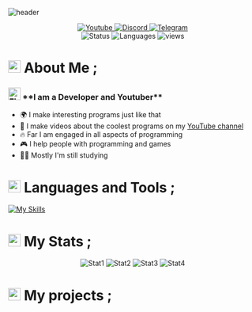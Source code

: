 ![header](https://capsule-render.vercel.app/api?type=Waving&color=0:FF0000,100:960000&height=300&section=header&text=Hi,%20i'm%20Fortcote&fontSize=50)
<div id="header" align="center">
  <div id="badges">
      <a href="https://www.youtube.com/c/Fortcote">
    <img src="https://img.shields.io/badge/YouTube-red?style=for-the-badge&logo=youtube&logoColor=white" alt="Youtube"/>
  </a>
  <a href="https://discord.gg/bjgpVAxgyE">
    <img src="https://img.shields.io/badge/Discord-purple?style=for-the-badge&logo=discord&logoColor=white" alt="Discord"/>
  </a>
  <a href="t.me/Fortcote">
    <img src="https://img.shields.io/badge/Telegram-blue?style=for-the-badge&logo=telegram&logoColor=white" alt="Telegram"/>
  </a>
  </div>
  <div align="center">
    <img src="https://r0i7rcp55pjf.runkit.sh" alt="Status"/>
    <img src="https://48s219njoes0.runkit.sh" alt="Languages"/>
    <img src="https://komarev.com/ghpvc/?username=YTFort&style=flat-square&color=red" alt="views"/>
  </div>
</div>

<div> 
  <h1> <img src="https://raw.githubusercontent.com/Tarikul-Islam-Anik/Animated-Fluent-Emojis/master/Emojis/People/Man%20Technologist.png" alt="Man Technologist" width="25" height="25" /> About Me ;</h1>
  <h3><img src="https://raw.githubusercontent.com/Tarikul-Islam-Anik/Animated-Fluent-Emojis/master/Emojis/Travel%20and%20places/Flying%20Saucer.png" alt="Flying Saucer" width="25" height="25" /> **I am a Developer and Youtuber**</h3>
</div>

- 🌍 I make interesting programs just like that
- 🎥 I make videos about the coolest programs on my [YouTube channel](https://www.youtube.com/c/Fortcote)
- 🔥 Far I am engaged in all aspects of programming
- 🎮 I help people with programming and games
- 🧑‍🎓 Mostly I'm still studying

<div> 
  <h1> <img src="https://raw.githubusercontent.com/Tarikul-Islam-Anik/Animated-Fluent-Emojis/master/Emojis/Travel%20and%20places/Ringed%20Planet.png" alt="Ringed Planet" width="25" height="25" /> Languages and Tools ;</h1>
</div>

[![My Skills](https://skillicons.dev/icons?i=js,html,css,nodejs,python,swift,java,c,cs,rust,go,typescript,elixir,mysql,git,vscode,photoshop,premiere)](https://skillicons.dev)

<div> 
  <h1> <img src="https://raw.githubusercontent.com/Tarikul-Islam-Anik/Animated-Fluent-Emojis/master/Emojis/Travel%20and%20places/Fire.png" alt="Fire" width="25" height="25" /> My Stats ;</h1>
</div>

<div align="center">
<img src="https://github-widgetbox.vercel.app/api/profile?username=YTFort&data=followers,repositories,stars&theme=darkmode" alt="Stat1" />
<img src="https://streak-stats.demolab.com?user=YTFort&hide_border=true&date_format=j%20M%5B%20Y%5D&mode=weekly&background=1919195E&dates=9B0000&fire=EB5454&ring=EB1414&stroke=252525&currStreakNum=9D0000&sideNums=EB5454&currStreakLabel=EB5454&sideLabels=EB1B1B&excludeDaysLabel=EB5454" alt="Stat2"/>
<img src="https://github-readme-stats.vercel.app/api?username=YTFort&theme=shadow_red&show_icons=true" alt="Stat3"/>
  <img src="https://github-readme-activity-graph.vercel.app/graph?username=YTFort&theme=github-compact" alt="Stat4"/>
</div>

<div> 
  <h1> <img src="https://raw.githubusercontent.com/Tarikul-Islam-Anik/Animated-Fluent-Emojis/master/Emojis/Travel%20and%20places/Star.png" alt="Star" width="25" height="25" /> My projects ;</h1>
</div>
